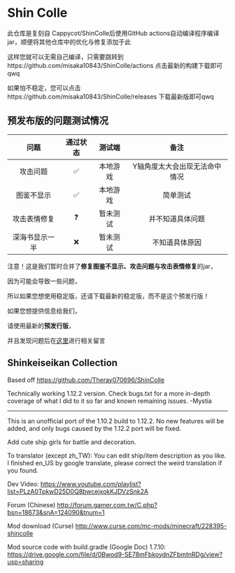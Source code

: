 # Shin Colle

此仓库是复刻自 Cappycot/ShinColle后使用GitHub actions自动编译程序编译jar，顺便将其他仓库中的优化与修复添加于此 

这样您就可以无需自己编译，只需要跳转到https://github.com/misaka10843/ShinColle/actions 点击最新的构建下载即可qwq

如果怕不稳定，您可以点击https://github.com/misaka10843/ShinColle/releases 下载最新版即可qwq

## 预发布版的问题测试情况 

|问题|通过状态|测试端|备注|
|  :----:  | :----:  |  :----:  | :----:  |
攻击问题|✅|本地游戏|Y轴角度太大会出现无法命中情况|
图鉴不显示|✅|本地游戏|简单测试|
攻击表情修复|❓|暂未测试|并不知道具体问题|
深海书显示一半|❌|暂未测试|不知道具体原因|

注意！这是我们暂时合并了**修复图鉴不显示、攻击问题与攻击表情修复**的jar，

因为可能会导致一些问题，

所以如果您想使用稳定版，还请下载最新的稳定版，而不是这个预发行版！

如果您想提供信息给我们，

请使用最新的**预发行版**，

并且发现问题后在[这里](https://github.com/misaka10843/ShinColle/pull/3)进行相关留言


## Shinkeiseikan Collection


Based off https://github.com/Theray070696/ShinColle

Technically working 1.12.2 version. Check bugs.txt for a more in-depth coverage of what I did to it so far and known remaining issues. -Mystia

-------------------------------------------------------------

This is an unofficial port of the 1.10.2 build to 1.12.2.
No new features will be added, and only bugs caused by the 1.12.2 port will be fixed.

Add cute ship girls for battle and decoration.


To translator (except zh_TW):
You can edit ship/item description as you like.
I finished en_US by google translate, please correct the weird translation if you found.



Dev Video:
https://www.youtube.com/playlist?list=PLzA0TpkwD25D0Q8bwcejxokKJDVzSnk2A

Forum (Chinese)
http://forum.gamer.com.tw/C.php?bsn=18673&snA=124090&tnum=1

Mod download (Curse)
http://www.curse.com/mc-mods/minecraft/228395-shincolle

Mod source code with build.gradle (Google Doc)
1.7.10:
https://drive.google.com/file/d/0Bwod9-SE78mFbkoydnZFbmtnRDg/view?usp=sharing

